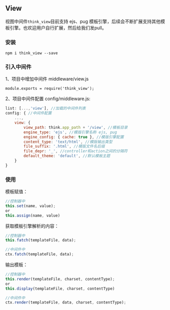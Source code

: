 ## View

视图中间件`think_view`目前支持 ejs、pug 模板引擎，后续会不断扩展支持其他模板引擎。也欢迎用户自行扩展，然后给我们发pull。

### 安装

```
npm i think_view --save
```

### 引入中间件

1、项目中增加中间件 middleware/view.js
```
module.exports = require('think_view');
```

2、项目中间件配置 config/middleware.js:

```js
list: [...,'view'], //加载的中间件列表
config: { //中间件配置
    ...,
    view: {
        view_path: think.app_path + '/view', //模板目录
        engine_type: 'ejs', //模版引擎名称 ejs, pug
        engine_config: { cache: true }, //模版引擎配置
        content_type: 'text/html', //模版输出类型
        file_suffix: '.html', //模版文件名后缀
        file_depr: '_', //controller和action之间的分隔符
        default_theme: 'default', //默认模板主题
    }
}
```

### 使用

模板赋值：

```js
//控制器中
this.set(name, value);
or
this.assign(name, value)
```

获取模板引擎解析的内容：

```js
//控制器中
this.fatch(templateFile, data);

//中间件中
ctx.fatch(templateFile, data);
```

输出模板：

```js
//控制器中
this.render(templateFile, charset, contentType);
or 
this.display(templateFile, charset, contentType)

//中间件中
ctx.render(templateFile, data, charset, contentType);
```
